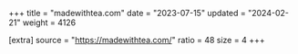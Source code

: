 +++
title = "madewithtea.com"
date = "2023-07-15"
updated = "2024-02-21"
weight = 4126

[extra]
source = "https://madewithtea.com/"
ratio = 48
size = 4
+++
